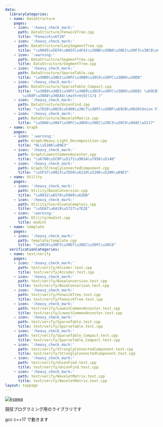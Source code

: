 ```yaml
---
data:
  libraryCategories:
  - name: DataStructure
    pages:
    - icon: ':heavy_check_mark:'
      path: DataStructure/FenwickTree.cpp
      title: "Fenwick\u6728"
    - icon: ':heavy_check_mark:'
      path: DataStructure/LazySegmentTree.cpp
      title: "\u9045\u5EF6\u8A55\u4FA1\u30BB\u30B0\u30E1\u30F3\u30C8\u6728"
    - icon: ':warning:'
      path: DataStructure/SegmentTree.cpp
      title: DataStructure/SegmentTree.cpp
    - icon: ':heavy_check_mark:'
      path: DataStructure/SparseTable.cpp
      title: "\u30B9\u30D1\u30FC\u30B9\u30C6\u30FC\u30D6\u30EB"
    - icon: ':heavy_check_mark:'
      path: DataStructure/SparseTable_Compact.cpp
      title: "\u30B9\u30D1\u30FC\u30B9\u30C6\u30FC\u30D6\u30EB( \u69CB\u7BC9$\\mathrm{O}(N)$\u30FB\
        \u30AF\u30A8\u30EA$\\mathrm{O}(1)$ )"
    - icon: ':heavy_check_mark:'
      path: DataStructure/UnionFind.cpp
      title: "\u7D20\u96C6\u5408\u30C7\u30FC\u30BF\u69CB\u9020(Union Find)"
    - icon: ':heavy_check_mark:'
      path: DataStructure/WaveletMatrix.cpp
      title: "\u30A6\u30A7\u30FC\u30D6\u30EC\u30C3\u30C8\u884C\u5217"
  - name: Graph
    pages:
    - icon: ':warning:'
      path: Graph/Heavy_Light_Decomposition.cpp
      title: "HL\u5206\u89E3"
    - icon: ':heavy_check_mark:'
      path: Graph/LowestCommonAncestor.cpp
      title: "\u6700\u5C0F\u5171\u901A\u7956\u5148"
    - icon: ':heavy_check_mark:'
      path: Graph/StronglyConnectedComponent.cpp
      title: "\u5F37\u9023\u7D50\u6210\u5206\u5206\u89E3"
  - name: Utility
    pages:
    - icon: ':heavy_check_mark:'
      path: Utility/BaseConversion.cpp
      title: "\u9032\u6570\u5909\u63DB"
    - icon: ':heavy_check_mark:'
      path: Utility/CoordinateCompless.cpp
      title: "\u5EA7\u6A19\u5727\u7E2E"
    - icon: ':warning:'
      path: Utility/modint.cpp
      title: modint
  - name: template
    pages:
    - icon: ':heavy_check_mark:'
      path: template/template.cpp
      title: "\u30C6\u30F3\u30D7\u30EC\u30FC\u30C8"
  verificationCategories:
  - name: test/verify
    pages:
    - icon: ':heavy_check_mark:'
      path: test/verify/Atcoder.test.cpp
      title: test/verify/Atcoder.test.cpp
    - icon: ':heavy_check_mark:'
      path: test/verify/BaseConversion.test.cpp
      title: test/verify/BaseConversion.test.cpp
    - icon: ':heavy_check_mark:'
      path: test/verify/FenwickTree.test.cpp
      title: test/verify/FenwickTree.test.cpp
    - icon: ':heavy_check_mark:'
      path: test/verify/LowestCommonAncestor.test.cpp
      title: test/verify/LowestCommonAncestor.test.cpp
    - icon: ':heavy_check_mark:'
      path: test/verify/SparseTable.test.cpp
      title: test/verify/SparseTable.test.cpp
    - icon: ':heavy_check_mark:'
      path: test/verify/SparseTable_Compact.test.cpp
      title: test/verify/SparseTable_Compact.test.cpp
    - icon: ':heavy_check_mark:'
      path: test/verify/StronglyConnectedComponent.test.cpp
      title: test/verify/StronglyConnectedComponent.test.cpp
    - icon: ':heavy_check_mark:'
      path: test/verify/UnionFind.test.cpp
      title: test/verify/UnionFind.test.cpp
    - icon: ':heavy_check_mark:'
      path: test/verify/WaveletMatrix.test.cpp
      title: test/verify/WaveletMatrix.test.cpp
layout: toppage
---
```

[![kyawa](https://img.shields.io/endpoint?url=https%3A%2F%2Fatcoder-badges.now.sh%2Fapi%2Fatcoder%2Fjson%2Fkyawa)](https://atcoder.jp/users/kyawa)

競技プログラミング用のライブラリです

gcc c++17 で動きます
